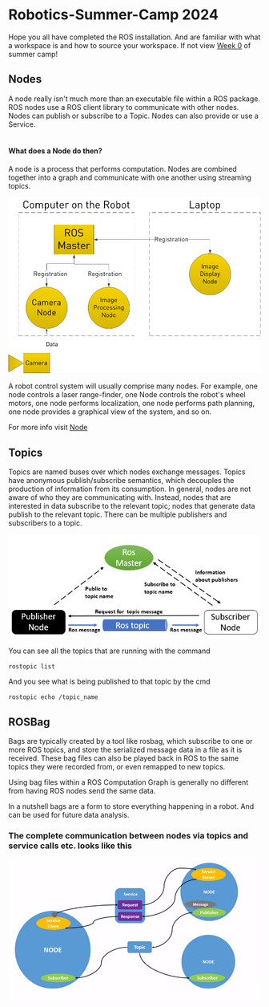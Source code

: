 <p align="center"> <h1>Robotics-Summer-Camp 2024</h1> </p>

Hope you all have completed the ROS installation. And are familiar with what a workspace is and how to source your workspace. If not view [Week 0](https://github.com/Robotics-Club-IIT-BHU/Robotics-Camp-2024/tree/week-1/Robo_Summer_camp_24-Week0) of summer camp!

## Nodes
A node really isn't much more than an executable file within a ROS package. ROS nodes use a ROS client library to communicate with other nodes. Nodes can publish or subscribe to a Topic. Nodes can also provide or use a Service. 
<br></br>
#### What does a Node do then?

A node is a process that performs computation. Nodes are combined together into a graph and communicate with one another using streaming topics.
<p align="center">
<img src="ros101.png"></p>
<p></p>
<p></p>
A robot control system will usually comprise many nodes. For example, one node controls a laser range-finder, one Node controls the robot's wheel motors, one node performs localization, one node performs path planning, one node provides a graphical view of the system, and so on. 

For more info visit [Node](http://wiki.ros.org/Nodes)


## Topics 

Topics are named buses over which nodes exchange messages. Topics have anonymous publish/subscribe semantics, which decouples the production of information from its consumption. In general, nodes are not aware of who they are communicating with. Instead, nodes that are interested in data subscribe to the relevant topic; nodes that generate data publish to the relevant topic. There can be multiple publishers and subscribers to a topic. 
<p align="center">
<img src="ros_master_communication_topics.png"></p>

You can see all the topics that are running with the command
```
rostopic list
``` 

And you see what is being published to that topic by the cmd 
```
rostopic echo /topic_name
```

## ROSBag

Bags are typically created by a tool like rosbag, which subscribe to one or more ROS topics, and store the serialized message data in a file as it is received. These bag files can also be played back in ROS to the same topics they were recorded from, or even remapped to new topics.

Using bag files within a ROS Computation Graph is generally no different from having ROS nodes send the same data. 

In a nutshell bags are a form to store everything happening in a robot. And can be used for future data analysis.


### **The complete communication between nodes via topics and service calls etc. looks like this**

<p align="center"><img src="Nodes-TopicandService.gif"> </p>
